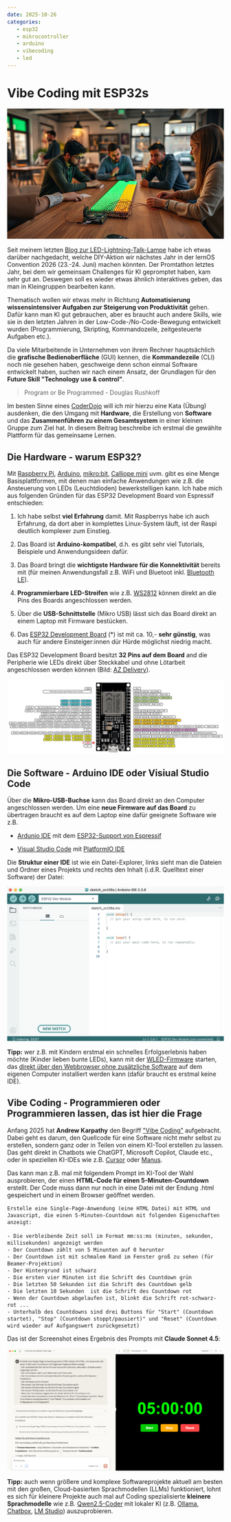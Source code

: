 ```yaml
---
date: 2025-10-26
categories:
   - esp32
   - mikrocontroller
   - arduino
   - vibecoding
   - led
---
```


# Vibe Coding mit ESP32s

![](./images/vibe-coding-mit-esp32.png)

Seit meinem letzten [Blog zur LED-Lightning-Talk-Lampe](https://blog.dueckert.eu/2025/10/13/led-lightning-talk-lampe-mit-vibe-coding/) habe ich etwas darüber nachgedacht, welche DIY-Aktion wir nächstes Jahr in der lernOS Convention 2026 (23.-24. Juni) machen könnten. Der Promtathon letztes Jahr, bei dem wir gemeinsam Challenges für KI gepromptet haben, kam sehr gut an. Deswegen soll es wieder etwas ähnlich interaktives geben, das man in Kleingruppen bearbeiten kann.

<!-- more -->

Thematisch wollen wir etwas mehr in Richtung **Automatisierung wissensintensiver Aufgaben zur Steigerung von Produktivität** gehen. Dafür kann man KI gut gebrauchen, aber es braucht auch andere Skills, wie sie in den letzten Jahren in der Low-Code-/No-Code-Bewegung entwickelt wurden (Programmierung, Skripting, Kommandozeile, zeitgesteuerte Aufgaben etc.).

Da viele Mitarbeitende in Unternehmen von ihrem Rechner hauptsächlich die **grafische Bedienoberfläche** (GUI) kennen, die **Kommandezeile** (CLI) noch nie gesehen haben, geschweige denn schon einmal Software entwickelt haben, suchen wir nach einem Ansatz, der Grundlagen für den **Future Skill "Technology use & control"**.

> Program or Be Programmed - Douglas Rushkoff

Im besten Sinne eines [CoderDojo](https://www.coderdojo-deutschland.de/) will ich mir hierzu eine Kata (Übung) ausdenken, die den Umgang mit **Hardware**, die Erstellung von **Software** und das **Zusammenführen zu einem Gesamtsystem** in einer kleinen Gruppe zum Ziel hat. In diesem Beitrag beschreibe ich erstmal die gewählte Plattform für das gemeinsame Lernen.

## Die Hardware - warum ESP32?

Mit [Raspberry Pi](https://de.wikipedia.org/wiki/Raspberry_Pi), [Arduino](https://de.wikipedia.org/wiki/Arduino_(Plattform)), [mikro:bit](https://de.wikipedia.org/wiki/BBC_micro:bit), [Calliope mini](https://de.wikipedia.org/wiki/Calliope_mini) uvm. gibt es eine Menge Basisplattformen, mit denen man einfache Anwendungen wie z.B. die Ansteuerung von LEDs (Leuchtdioden) bewerkstelligen kann. Ich habe mich aus folgenden Gründen für das ESP32 Development Board von Espressif entschieden:

1. Ich habe selbst **viel Erfahrung** damit. Mit Raspberrys habe ich auch Erfahrung, da dort aber in komplettes Linux-System läuft, ist der Raspi deutlich komplexer zum Einstieg.

2. Das Board ist **Arduino-kompatibel**, d.h. es gibt sehr viel Tutorials, Beispiele und Anwendungsideen dafür.

3. Das Board bringt die **wichtigste Hardware für die Konnektivität** bereits mit (für meinen Anwendungsfall z.B. WiFi und Bluetoot inkl. [Bluetooth LE](https://de.wikipedia.org/wiki/Bluetooth_Low_Energy)).

4. **Programmierbare LED-Streifen** wie z.B. [WS2812](https://starthardware.org/viele-leds-mit-arduino-steuern-ws2812/) können direkt an die Pins des Boards angeschlossen werden.

5. Über die **USB-Schnittstelle** (Mikro USB) lässt sich das Board direkt an einem Laptop mit Firmware bestücken.

6. Das [ESP32 Development Board](https://amzn.to/4qogum5) (*) ist mit ca. 10,- **sehr günstig**, was auch für andere Einsteiger:innen dür Hürde möglichst niedrig macht.

Das ESP32 Development Board besitzt **32 Pins auf dem Board** and die Peripherie wie LEDs direkt über Steckkabel und ohne Lötarbeit angeschlossen werden können (Bild: [AZ Delivery](https://cdn.shopify.com/s/files/1/1509/1638/files/ESP-32_NodeMCU_Developmentboard_Pinout.pdf?v=1609851295)).

![](./images/esp32-pinout.png)

## Die Software - Arduino IDE oder Visiual Studio Code

Über die **Mikro-USB-Buchse** kann das Board direkt an den Computer angeschlossen werden. Um eine **neue Firmware auf das Board** zu übertragen braucht es auf dem Laptop eine dafür geeignete Software wie z.B.

- [Ardunio IDE](https://www.arduino.cc/en/software/) mit dem [ESP32-Support von Espressif](https://docs.espressif.com/projects/arduino-esp32/en/latest/installing.html)

- [Visual Studio Code](https://code.visualstudio.com/) mit [PlatformIO IDE](https://platformio.org/)

Die **Struktur einer IDE** ist wie ein Datei-Explorer, links sieht man die Dateien und Ordner eines Projekts und rechts den Inhalt (i.d.R. Quelltext einer Software) der Datei:

![](./images/arduino-ide.png)

**Tipp:** wer z.B. mit Kindern erstmal ein schnelles Erfolgserlebnis haben möchte (Kinder lieben bunte LEDs), kann mit der [WLED-Firmware](https://kno.wled.ge/) starten, das [direkt über den Webbrowser ohne zusätzliche Software](https://install.wled.me/) auf dem eigenen Computer installiert werden kann (dafür braucht es erstmal keine IDE).

## Vibe Coding - Programmieren oder Programmieren lassen, das ist hier die Frage

Anfang 2025 hat **Andrew Karpathy** den Begriff ["Vibe Coding"](https://en.wikipedia.org/wiki/Vibe_coding) aufgebracht. Dabei geht es darum, den Quellcode für eine Software nicht mehr selbst zu erstellen, sondern ganz oder in Teilen von einem KI-Tool erstellen zu lassen. Das geht direkt in Chatbots wie ChatGPT, Microsoft Copilot, Claude etc., oder in speziellen KI-IDEs wie z.B. [Cursor](https://cursor.com/) oder [Manus](https://manus.im/).

Das kann man z.B. mal mit folgendem Prompt im KI-Tool der Wahl ausprobieren, der einen **HTML-Code für einen 5-Minuten-Countdown** erstellt. Der Code muss dann nur noch in eine Datei mit der Endung .html gespeichert und in einem Browser geöffnet werden.

```
Erstelle eine Single-Page-Anwendung (eine HTML Datei) mit HTML und Javascript, die einen 5-Minuten-Countdown mit folgenden Eigenschaften anzeigt:

- Die verbleibende Zeit soll im Format mm:ss:ms (minuten, sekunden, millisekunden) angezeigt werden
- Der Countdown zählt von 5 Minunten auf 0 herunter
- Der Countdown ist mit schmalem Rand im Fenster groß zu sehen (für Beamer-Projektion)
- Der Hintergrund ist schwarz
- Die ersten vier Minuten ist die Schrift des Countdown grün
- Die letzten 50 Sekunden ist die Schrift des Countdown gelb
- Die letzten 10 Sekunden  ist die Schrift des Countdown rot
- Wenn der Countdown abgelaufen ist, blinkt die Schrift rot-schwarz-rot ...
- Unterhalb des Countdowns sind drei Buttons für "Start" (Countdown startet), "Stop" (Countdown stoppt/pausiert)" und "Reset" (Countdown wird wieder auf Aufgangswert zurückgesetzt)
```

Das ist der Screenshot eines Ergebnis des Prompts mit **Claude Sonnet 4.5**:

![](./images/lightning-talk-countdown-html.png)

**Tipp:** auch wenn größere und komplexe Softwareprojekte aktuell am besten mit den großen, Cloud-basierten Sprachmodellen (LLMs) funktioniert, lohnt es sich für kleinere Projekte auch mal auf Coding spezialisierte **kleinere Sprachmodelle** wie z.B. [Qwen2.5-Coder](https://ollama.com/library/qwen2.5-coder) mit lokaler KI (z.B. [Ollama](https://ollama.com/), [Chatbox](https://chatboxai.app/), [LM Studio](https://lmstudio.ai/)) auszuprobieren.